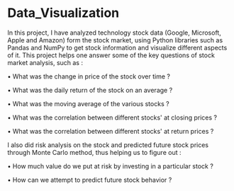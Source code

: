 # Data_Visualization

In this project, I have analyzed technology stock data (Google, Microsoft, Apple and Amazon) form the stock market, using Python libraries such as Pandas and NumPy to get stock information and visualize different aspects of it. This project helps one answer
some of the key questions of stock market analysis, such as :

• What was the change in price of the stock over time ?

• What was the daily return of the stock on an average ?

• What was the moving average of the various stocks ?

• What was the correlation between different stocks'​ at closing prices ?

• What was the correlation between different stocks' at return prices ?

I also did risk analysis on the stock and predicted future stock prices through Monte Carlo method, thus helping us to figure out :

• How much value do we put at risk by investing in a particular stock ?

• How can we attempt to predict future stock behavior ?
